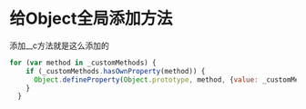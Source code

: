 # 给Object全局添加方法
添加__c方法就是这么添加的
```js
for (var method in _customMethods) {
    if (_customMethods.hasOwnProperty(method)) {
      Object.defineProperty(Object.prototype, method, {value: _customMethods[method], configurable:false, enumerable: false})
    }
  }
```
